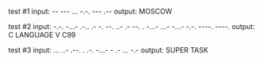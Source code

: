 test #1
input: -- --- ... -.-. --- .--
output: MOSCOW

test #2
input: -.-. -...- .-.. .- -. --. ..- .- --. . -...- ...- -...- -.-. ----. ----.
output: C LANGUAGE V C99

test #3
input: ... ..- .--. . .-. -...- - .- ... -.-
output: SUPER TASK
